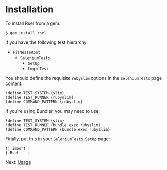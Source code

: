 Installation
============

To install Rsel from a gem:

    $ gem install rsel

If you have the following test hierarchy:

- `FitNesseRoot`
  - `SeleniumTests`
    - `SetUp`
    - `LoginTest`

You should define the requisite `rubyslim` options in the `SeleniumTests` page content:

    !define TEST_SYSTEM {slim}
    !define TEST_RUNNER {rubyslim}
    !define COMMAND_PATTERN {rubyslim}

If you're using Bundler, you may need to use:

    !define TEST_SYSTEM {slim}
    !define TEST_RUNNER {bundle exec rubyslim}
    !define COMMAND_PATTERN {bundle exec rubyslim}

Finally, put this in your `SeleniumTests.SetUp` page:

    !| import |
    | Rsel    |

Next: [Usage](usage.md)

